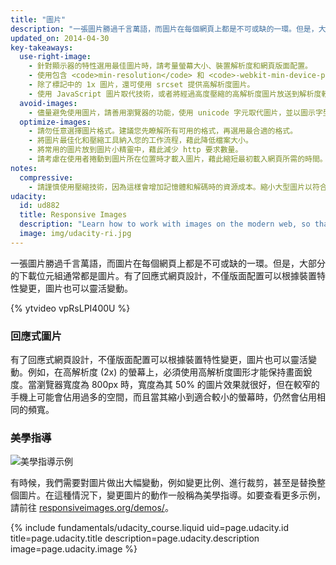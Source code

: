 ```yaml
---
title: "圖片"
description: "一張圖片勝過千言萬語，而圖片在每個網頁上都是不可或缺的一環。但是，大部分的下載位元組通常都是圖片。有了回應式網頁設計，不僅版面配置可以根據裝置特性變更，圖片也可以靈活變動。"
updated_on: 2014-04-30
key-takeaways:
  use-right-image:
    - 針對顯示器的特性選用最佳圖片時，請考量螢幕大小、裝置解析度和網頁版面配置。
    - 使用包含 <code>min-resolution</code> 和 <code>-webkit-min-device-pixel-ratio</code> 的媒體查詢，變更 CSS 中的 <code>background-image</code> 屬性後，即可用於高 DPI 顯示器。
    - 除了標記中的 1x 圖片，還可使用 srcset 提供高解析度圖片。
    - 使用 JavaScript 圖片取代技術，或者將經過高度壓縮的高解析度圖片放送到解析度較低的裝置時，請考量這麼做對於成效的影響。
  avoid-images:
    - 儘量避免使用圖片，請善用瀏覽器的功能，使用 unicode 字元取代圖片，並以圖示字型取代複雜的圖示。
  optimize-images:
    - 請勿任意選擇圖片格式。建議您先瞭解所有可用的格式，再選用最合適的格式。
    - 將圖片最佳化和壓縮工具納入您的工作流程，藉此降低檔案大小。
    - 將常用的圖片放到圖片小精靈中，藉此減少 http 要求數量。
    - 請考慮在使用者捲動到圖片所在位置時才載入圖片，藉此縮短最初載入網頁所需的時間。
notes:
  compressive:
    - 請謹慎使用壓縮技術，因為這樣會增加記憶體和解碼時的資源成本。縮小大型圖片以符合較小的螢幕非常耗費系統資源。對於記憶體和處理能力有限的低階裝置來說，這麼做的影響更加嚴重。
udacity:
  id: ud882
  title: Responsive Images
  description: "Learn how to work with images on the modern web, so that your images look great and load quickly on any device and pick up a range of skills and techniques to smoothly integrate responsive images into your development workflow."
  image: img/udacity-ri.jpg
---
```


<p class="intro">
  一張圖片勝過千言萬語，而圖片在每個網頁上都是不可或缺的一環。但是，大部分的下載位元組通常都是圖片。有了回應式網頁設計，不僅版面配置可以根據裝置特性變更，圖片也可以靈活變動。
</p>


{% ytvideo vpRsLPI400U %}

### 回應式圖片

有了回應式網頁設計，不僅版面配置可以根據裝置特性變更，圖片也可以靈活變動。例如，在高解析度 (2x) 的螢幕上，必須使用高解析度圖形才能保持畫面銳度。當瀏覽器寬度為 800px 時，寬度為其 50% 的圖片效果就很好，但在較窄的手機上可能會佔用過多的空間，而且當其縮小到適合較小的螢幕時，仍然會佔用相同的頻寬。

### 美學指導

<img class="center" src="img/art-direction.png" alt="美學指導示例"
srcset="img/art-direction.png 1x, img/art-direction-2x.png 2x">

有時候，我們需要對圖片做出大幅變動，例如變更比例、進行裁剪，甚至是替換整個圖片。在這種情況下，變更圖片的動作一般稱為美學指導。如要查看更多示例，請前往 [responsiveimages.org/demos/](http://responsiveimages.org/demos/)。

{% include fundamentals/udacity_course.liquid uid=page.udacity.id title=page.udacity.title description=page.udacity.description image=page.udacity.image %}



